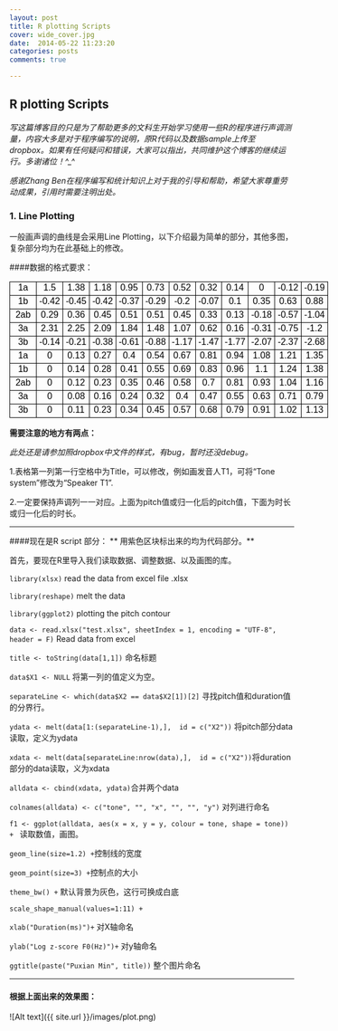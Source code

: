```yaml
---
layout: post
title: R plotting Scripts
cover: wide_cover.jpg
date:  2014-05-22 11:23:20
categories: posts
comments: true

---
```


## R plotting Scripts

*写这篇博客目的只是为了帮助更多的文科生开始学习使用一些R的程序进行声调测量，内容大多是对于程序编写的说明，原R代码以及数据sample上传至dropbox。如果有任何疑问和错误，大家可以指出，共同维护这个博客的继续运行。多谢诸位！^_^*

*感谢Zhang Ben在程序编写和统计知识上对于我的引导和帮助，希望大家尊重劳动成果，引用时需要注明出处。*

### 1. Line Plotting

一般画声调的曲线是会采用Line Plotting，以下介绍最为简单的部分，其他多图，复杂部分均为在此基础上的修改。

####数据的格式要求：

<style>
<!--table
	{mso-displayed-decimal-separator:"\.";
	mso-displayed-thousand-separator:"\,";}
@page
	{margin:1.0in .75in 1.0in .75in;
	mso-header-margin:.5in;
	mso-footer-margin:.5in;}
.style0
	{mso-number-format:General;
	text-align:general;
	vertical-align:bottom;
	white-space:nowrap;
	mso-rotate:0;
	mso-background-source:auto;
	mso-pattern:auto;
	color:black;
	font-size:12.0pt;
	font-weight:400;
	font-style:normal;
	text-decoration:none;
	font-family:Calibri, sans-serif;
	mso-font-charset:0;
	border:none;
	mso-protection:locked visible;
	mso-style-name:Normal;
	mso-style-id:0;}
td
	{mso-style-parent:style0;
	padding-top:1px;
	padding-right:1px;
	padding-left:1px;
	mso-ignore:padding;
	color:black;
	font-size:12.0pt;
	font-weight:400;
	font-style:normal;
	text-decoration:none;
	font-family:Calibri, sans-serif;
	mso-font-charset:0;
	mso-number-format:General;
	text-align:general;
	vertical-align:bottom;
	border:none;
	mso-background-source:auto;
	mso-pattern:auto;
	mso-protection:locked visible;
	white-space:nowrap;
	mso-rotate:0;}
.xl65
	{mso-style-parent:style0;
	text-align:center;
	border:.5pt solid windowtext;}
-->
</style>

<table border=0 cellpadding=0 cellspacing=0 width=423 style='border-collapse:
 collapse;table-layout:fixed;width:423pt'>
 <col width=38 style='mso-width-source:userset;mso-width-alt:1621;width:38pt'>
 <col width=35 span=11 style='mso-width-source:userset;mso-width-alt:1493;
 width:35pt'>
 <tr height=15 style='height:15.0pt'>
  <td height=15 class=xl65 width=38 style='height:15.0pt;width:38pt'>1a</td>
  <td class=xl65 width=35 style='border-left:none;width:35pt'>1.5</td>
  <td class=xl65 width=35 style='border-left:none;width:35pt'>1.38</td>
  <td class=xl65 width=35 style='border-left:none;width:35pt'>1.18</td>
  <td class=xl65 width=35 style='border-left:none;width:35pt'>0.95</td>
  <td class=xl65 width=35 style='border-left:none;width:35pt'>0.73</td>
  <td class=xl65 width=35 style='border-left:none;width:35pt'>0.52</td>
  <td class=xl65 width=35 style='border-left:none;width:35pt'>0.32</td>
  <td class=xl65 width=35 style='border-left:none;width:35pt'>0.14</td>
  <td class=xl65 width=35 style='border-left:none;width:35pt'>0</td>
  <td class=xl65 width=35 style='border-left:none;width:35pt'>-0.12</td>
  <td class=xl65 width=35 style='border-left:none;width:35pt'>-0.19</td>
 </tr>
 <tr height=15 style='height:15.0pt'>
  <td height=15 class=xl65 style='height:15.0pt;border-top:none'>1b</td>
  <td class=xl65 style='border-top:none;border-left:none'>-0.42</td>
  <td class=xl65 style='border-top:none;border-left:none'>-0.45</td>
  <td class=xl65 style='border-top:none;border-left:none'>-0.42</td>
  <td class=xl65 style='border-top:none;border-left:none'>-0.37</td>
  <td class=xl65 style='border-top:none;border-left:none'>-0.29</td>
  <td class=xl65 style='border-top:none;border-left:none'>-0.2</td>
  <td class=xl65 style='border-top:none;border-left:none'>-0.07</td>
  <td class=xl65 style='border-top:none;border-left:none'>0.1</td>
  <td class=xl65 style='border-top:none;border-left:none'>0.35</td>
  <td class=xl65 style='border-top:none;border-left:none'>0.63</td>
  <td class=xl65 style='border-top:none;border-left:none'>0.88</td>
 </tr>
 <tr height=15 style='height:15.0pt'>
  <td height=15 class=xl65 style='height:15.0pt;border-top:none'>2ab</td>
  <td class=xl65 style='border-top:none;border-left:none'>0.29</td>
  <td class=xl65 style='border-top:none;border-left:none'>0.36</td>
  <td class=xl65 style='border-top:none;border-left:none'>0.45</td>
  <td class=xl65 style='border-top:none;border-left:none'>0.51</td>
  <td class=xl65 style='border-top:none;border-left:none'>0.51</td>
  <td class=xl65 style='border-top:none;border-left:none'>0.45</td>
  <td class=xl65 style='border-top:none;border-left:none'>0.33</td>
  <td class=xl65 style='border-top:none;border-left:none'>0.13</td>
  <td class=xl65 style='border-top:none;border-left:none'>-0.18</td>
  <td class=xl65 style='border-top:none;border-left:none'>-0.57</td>
  <td class=xl65 style='border-top:none;border-left:none'>-1.04</td>
 </tr>
 <tr height=15 style='height:15.0pt'>
  <td height=15 class=xl65 style='height:15.0pt;border-top:none'>3a</td>
  <td class=xl65 style='border-top:none;border-left:none'>2.31</td>
  <td class=xl65 style='border-top:none;border-left:none'>2.25</td>
  <td class=xl65 style='border-top:none;border-left:none'>2.09</td>
  <td class=xl65 style='border-top:none;border-left:none'>1.84</td>
  <td class=xl65 style='border-top:none;border-left:none'>1.48</td>
  <td class=xl65 style='border-top:none;border-left:none'>1.07</td>
  <td class=xl65 style='border-top:none;border-left:none'>0.62</td>
  <td class=xl65 style='border-top:none;border-left:none'>0.16</td>
  <td class=xl65 style='border-top:none;border-left:none'>-0.31</td>
  <td class=xl65 style='border-top:none;border-left:none'>-0.75</td>
  <td class=xl65 style='border-top:none;border-left:none'>-1.2</td>
 </tr>
 <tr height=15 style='height:15.0pt'>
  <td height=15 class=xl65 style='height:15.0pt;border-top:none'>3b</td>
  <td class=xl65 style='border-top:none;border-left:none'>-0.14</td>
  <td class=xl65 style='border-top:none;border-left:none'>-0.21</td>
  <td class=xl65 style='border-top:none;border-left:none'>-0.38</td>
  <td class=xl65 style='border-top:none;border-left:none'>-0.61</td>
  <td class=xl65 style='border-top:none;border-left:none'>-0.88</td>
  <td class=xl65 style='border-top:none;border-left:none'>-1.17</td>
  <td class=xl65 style='border-top:none;border-left:none'>-1.47</td>
  <td class=xl65 style='border-top:none;border-left:none'>-1.77</td>
  <td class=xl65 style='border-top:none;border-left:none'>-2.07</td>
  <td class=xl65 style='border-top:none;border-left:none'>-2.37</td>
  <td class=xl65 style='border-top:none;border-left:none'>-2.68</td>
 </tr>
 <tr height=15 style='height:15.0pt'>
  <td height=15 class=xl65 style='height:15.0pt;border-top:none'>1a</td>
  <td class=xl65 style='border-top:none;border-left:none'>0</td>
  <td class=xl65 style='border-top:none;border-left:none'>0.13</td>
  <td class=xl65 style='border-top:none;border-left:none'>0.27</td>
  <td class=xl65 style='border-top:none;border-left:none'>0.4</td>
  <td class=xl65 style='border-top:none;border-left:none'>0.54</td>
  <td class=xl65 style='border-top:none;border-left:none'>0.67</td>
  <td class=xl65 style='border-top:none;border-left:none'>0.81</td>
  <td class=xl65 style='border-top:none;border-left:none'>0.94</td>
  <td class=xl65 style='border-top:none;border-left:none'>1.08</td>
  <td class=xl65 style='border-top:none;border-left:none'>1.21</td>
  <td class=xl65 style='border-top:none;border-left:none'>1.35</td>
 </tr>
 <tr height=15 style='height:15.0pt'>
  <td height=15 class=xl65 style='height:15.0pt;border-top:none'>1b</td>
  <td class=xl65 style='border-top:none;border-left:none'>0</td>
  <td class=xl65 style='border-top:none;border-left:none'>0.14</td>
  <td class=xl65 style='border-top:none;border-left:none'>0.28</td>
  <td class=xl65 style='border-top:none;border-left:none'>0.41</td>
  <td class=xl65 style='border-top:none;border-left:none'>0.55</td>
  <td class=xl65 style='border-top:none;border-left:none'>0.69</td>
  <td class=xl65 style='border-top:none;border-left:none'>0.83</td>
  <td class=xl65 style='border-top:none;border-left:none'>0.96</td>
  <td class=xl65 style='border-top:none;border-left:none'>1.1</td>
  <td class=xl65 style='border-top:none;border-left:none'>1.24</td>
  <td class=xl65 style='border-top:none;border-left:none'>1.38</td>
 </tr>
 <tr height=15 style='height:15.0pt'>
  <td height=15 class=xl65 style='height:15.0pt;border-top:none'>2ab</td>
  <td class=xl65 style='border-top:none;border-left:none'>0</td>
  <td class=xl65 style='border-top:none;border-left:none'>0.12</td>
  <td class=xl65 style='border-top:none;border-left:none'>0.23</td>
  <td class=xl65 style='border-top:none;border-left:none'>0.35</td>
  <td class=xl65 style='border-top:none;border-left:none'>0.46</td>
  <td class=xl65 style='border-top:none;border-left:none'>0.58</td>
  <td class=xl65 style='border-top:none;border-left:none'>0.7</td>
  <td class=xl65 style='border-top:none;border-left:none'>0.81</td>
  <td class=xl65 style='border-top:none;border-left:none'>0.93</td>
  <td class=xl65 style='border-top:none;border-left:none'>1.04</td>
  <td class=xl65 style='border-top:none;border-left:none'>1.16</td>
 </tr>
 <tr height=15 style='height:15.0pt'>
  <td height=15 class=xl65 style='height:15.0pt;border-top:none'>3a</td>
  <td class=xl65 style='border-top:none;border-left:none'>0</td>
  <td class=xl65 style='border-top:none;border-left:none'>0.08</td>
  <td class=xl65 style='border-top:none;border-left:none'>0.16</td>
  <td class=xl65 style='border-top:none;border-left:none'>0.24</td>
  <td class=xl65 style='border-top:none;border-left:none'>0.32</td>
  <td class=xl65 style='border-top:none;border-left:none'>0.4</td>
  <td class=xl65 style='border-top:none;border-left:none'>0.47</td>
  <td class=xl65 style='border-top:none;border-left:none'>0.55</td>
  <td class=xl65 style='border-top:none;border-left:none'>0.63</td>
  <td class=xl65 style='border-top:none;border-left:none'>0.71</td>
  <td class=xl65 style='border-top:none;border-left:none'>0.79</td>
 </tr>
 <tr height=15 style='height:15.0pt'>
  <td height=15 class=xl65 style='height:15.0pt;border-top:none'>3b</td>
  <td class=xl65 style='border-top:none;border-left:none'>0</td>
  <td class=xl65 style='border-top:none;border-left:none'>0.11</td>
  <td class=xl65 style='border-top:none;border-left:none'>0.23</td>
  <td class=xl65 style='border-top:none;border-left:none'>0.34</td>
  <td class=xl65 style='border-top:none;border-left:none'>0.45</td>
  <td class=xl65 style='border-top:none;border-left:none'>0.57</td>
  <td class=xl65 style='border-top:none;border-left:none'>0.68</td>
  <td class=xl65 style='border-top:none;border-left:none'>0.79</td>
  <td class=xl65 style='border-top:none;border-left:none'>0.91</td>
  <td class=xl65 style='border-top:none;border-left:none'>1.02</td>
  <td class=xl65 style='border-top:none;border-left:none'>1.13</td>
 </tr>
</table>


  
  
  **需要注意的地方有两点：**
  
   *此处还是请参加照dropbox中文件的样式，有bug，暂时还没debug。*
  
  1.表格第一列第一行空格中为Title，可以修改，例如画发音人T1，可将“Tone system”修改为“Speaker T1”.
  
  2.一定要保持声调列一一对应。上面为pitch值或归一化后的pitch值，下面为时长或归一化后的时长。 


----
####现在是R script 部分：
** 用紫色区块标出来的均为代码部分。**

首先，要现在R里导入我们读取数据、调整数据、以及画图的库。

`library(xlsx)`
read the data from excel file .xlsx

`library(reshape)`
melt the data

`library(ggplot2)`
plotting the pitch contour
  
`data <- read.xlsx("test.xlsx", sheetIndex = 1, encoding = "UTF-8", header = F)` Read data from excel 

`title <- toString(data[1,1])` 命名标题

`data$X1 <- NULL` 将第一列的值定义为空。

`separateLine <- which(data$X2 == data$X2[1])[2]` 寻找pitch值和duration值的分界行。

`ydata <- melt(data[1:(separateLine-1),],  id = c("X2"))` 将pitch部分data读取，定义为ydata

`xdata <- melt(data[separateLine:nrow(data),],  id = c("X2"))`将duration部分的data读取，义为xdata

`alldata <- cbind(xdata, ydata)`合并两个data

`colnames(alldata) <- c("tone", "", "x", "", "", "y")` 对列进行命名

`f1 <- ggplot(alldata, aes(x = x, y = y, colour = tone, shape = tone)) + `
       读取数值，画图。
       
  `geom_line(size=1.2) +`控制线的宽度
   
  `geom_point(size=3) +`控制点的大小
   
  `theme_bw() +` 
   默认背景为灰色，这行可换成白底
   
  `scale_shape_manual(values=1:11) + `
  
  
  `xlab("Duration(ms)")+`
   对X轴命名
  
  `ylab("Log z-score F0(Hz)")+`
   对y轴命名
  
  `ggtitle(paste("Puxian Min", title))`
   整个图片命名
   
 --- 
#### 根据上面出来的效果图：
![Alt text]({{ site.url }}/images/plot.png)

